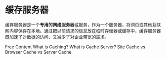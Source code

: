 # 缓存服务器

缓存服务器是一个**专用的网络服务器**或服务，作为一个服务器，将网页或其他互联网内容保存在本地。通过把以前请求的信息放在临时存储器或缓存中，缓存服务器既加速了对数据的访问，又减少了对企业带宽的需求。

<ResourceGroupTitle>Free Content</ResourceGroupTitle>
<BadgeLink colorScheme='yellow' badgeText='Read' href='https://www.cloudflare.com/en-gb/learning/cdn/what-is-caching/'>What is Caching?</BadgeLink>
<BadgeLink colorScheme='yellow' badgeText='Read' href='https://networkencyclopedia.com/cache-server/'>What is Cache Server?</BadgeLink>
<BadgeLink colorScheme='yellow' badgeText='Read' href='https://wp-rocket.me/blog/different-types-of-caching/'>Site Cache vs Browser Cache vs Server Cache</BadgeLink>